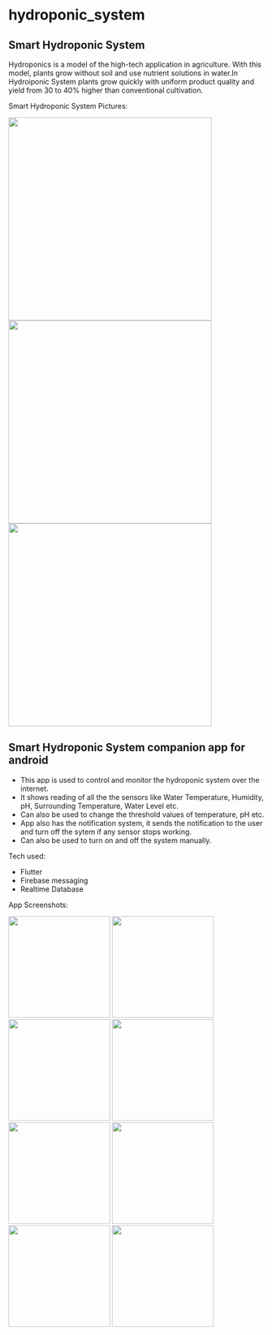 # hydroponic_system
## Smart Hydroponic System

Hydroponics is a model of the high-tech application in agriculture. With this model, plants grow without soil and use nutrient solutions in water.In Hydroiponic System plants grow quickly with uniform product quality and yield from 30 to 40% higher than conventional cultivation.

Smart Hydroponic System Pictures:

<img src="https://github.com/Anuj-S62/hydroponic_system/assets/96018337/b7189c80-46a1-41d2-80f6-43eecea6cb44" width="400">
<img src="https://github.com/Anuj-S62/hydroponic_system/assets/96018337/783b3ffe-0e88-45f6-861b-ef4f0ec9cfac" width="400">
<img src="https://github.com/Anuj-S62/hydroponic_system/assets/96018337/f51d912b-b974-4b9f-9172-d00bc0b7242e" width="400">

## Smart Hydroponic System companion app for android
- This app is used to control and monitor the hydroponic system over the internet.
- It shows reading of all the the sensors like Water Temperature, Humidity, pH, Surrounding Temperature, Water Level etc.
- Can also be used to change the threshold values of temperature, pH etc.
- App also has the notification system, it sends the notification to the user and turn off the sytem if any sensor stops working.
- Can also be used to turn on and off the system manually.

Tech used:
  - Flutter
  - Firebase messaging
  - Realtime Database

App Screenshots:

<img src="https://github.com/Anuj-S62/hydroponic_system/assets/96018337/d440d9f0-38fb-4b93-a5e3-86cc24f891df" width="200">
<img src="https://github.com/Anuj-S62/hydroponic_system/assets/96018337/3e51d4a4-5c1d-489d-bb55-2ba66fe6b501" width="200">
<img src="https://github.com/Anuj-S62/hydroponic_system/assets/96018337/eba2abc6-35d3-4427-93fc-e21960b65bac" width="200">
<img src="https://github.com/Anuj-S62/hydroponic_system/assets/96018337/80d41359-7876-45d7-9cad-50124e98ba35" width="200">
<img src="https://github.com/Anuj-S62/hydroponic_system/assets/96018337/3ff22391-49b6-4e93-b878-c5dfce77694e" width="200">
<img src="https://github.com/Anuj-S62/hydroponic_system/assets/96018337/1a467399-d72b-48c8-baf7-6ff619c87c5d" width="200">
<img src="https://github.com/Anuj-S62/hydroponic_system/assets/96018337/8b8448fa-34c0-4600-a749-645096992d4c" width="200">
<img src="https://github.com/Anuj-S62/hydroponic_system/assets/96018337/c7def7f6-8fa9-4fcc-a83e-a6ec6b059d40" width="200">


